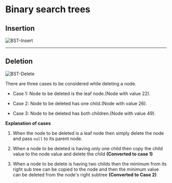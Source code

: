 # Binary search trees


## Insertion

![BST-Insert](http://i.stack.imgur.com/3NG0e.gif)

---

## Deletion

![BST-Delete](https://i.stack.imgur.com/TTM4d.png)

There are three cases to be considered while deleting a node.

- Case 1: Node to be deleted is the leaf node.(Node with value 22).

- Case 2: Node to be deleted has one child.(Node with value 26).

- Case 3: Node to be deleted has both children.(Node with value 49).

**Explanation of cases**

1. When the node to be deleted is a leaf node then simply delete the node and pass `null` to its parent node.

2. When a node to be deleted is having only one child then copy the child value to the node value and delete
the child **(Converted to case 1)**

3.  When a node to be delete is having two childs then the minimum from its right sub tree can be copied to the
node and then the minimum value can be deleted from the node's right subtree **(Converted to Case 2)**


